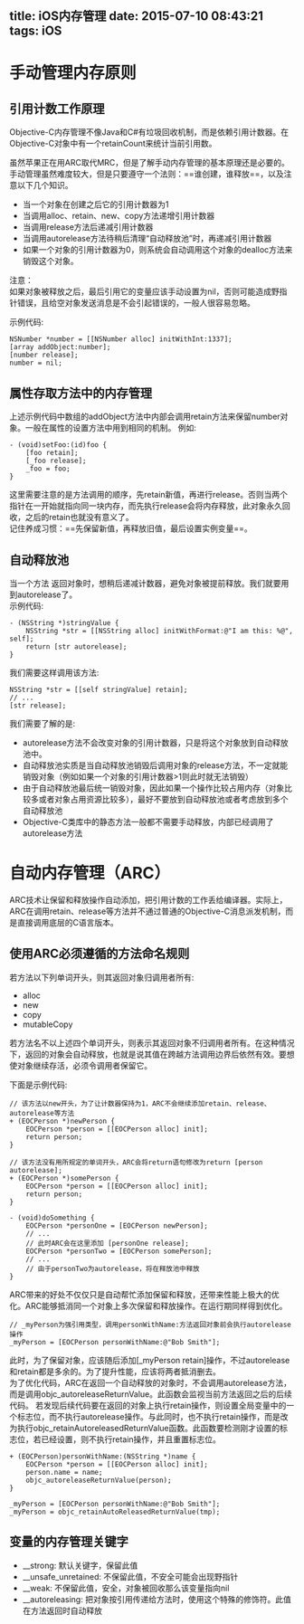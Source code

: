 title: iOS内存管理
date: 2015-07-10 08:43:21
tags: iOS
---
# 手动管理内存原则

## 引用计数工作原理
Objective-C内存管理不像Java和C#有垃圾回收机制，而是依赖引用计数器。在Objective-C对象中有一个retainCount来统计当前引用数。

虽然苹果正在用ARC取代MRC，但是了解手动内存管理的基本原理还是必要的。手动管理虽然难度较大，但是只要遵守一个法则：==谁创建，谁释放==，以及注意以下几个知识。

- 当一个对象在创建之后它的引用计数器为1
- 当调用alloc、retain、new、copy方法递增引用计数器
- 当调用release方法后递减引用计数器
- 当调用autorelease方法待稍后清理“自动释放池”时，再递减引用计数器
- 如果一个对象的引用计数器为0，则系统会自动调用这个对象的dealloc方法来销毁这个对象。
<!-- more -->
注意：  
如果对象被释放之后，最后引用它的变量应该手动设置为nil，否则可能造成野指针错误，且给空对象发送消息是不会引起错误的，一般人很容易忽略。

示例代码:

```
NSNumber *number = [[NSNumber alloc] initWithInt:1337];
[array addObject:number];
[number release];
number = nil;
```

## 属性存取方法中的内存管理
上述示例代码中数组的addObject方法中内部会调用retain方法来保留number对象。一般在属性的设置方法中用到相同的机制。
例如:

```
- (void)setFoo:(id)foo {
    [foo retain];
    [_foo release];
    _foo = foo;
}
```

这里需要注意的是方法调用的顺序，先retain新值，再进行release。否则当两个指针在一开始就指向同一块内存，而先执行release会将内存释放，此对象永久回收，之后的retain也就没有意义了。  
记住养成习惯：==先保留新值，再释放旧值，最后设置实例变量==。

## 自动释放池
当一个方法 返回对象时，想稍后递减计数器，避免对象被提前释放。我们就要用到autorelease了。  
示例代码:

```
- (NSString *)stringValue {
    NSString *str = [[NSString alloc] initWithFormat:@"I am this: %@", self];
    return [str autorelease];
}
```

我们需要这样调用该方法:

```
NSString *str = [[self stringValue] retain];
// ...
[str release];
```

我们需要了解的是:

- autorelease方法不会改变对象的引用计数器，只是将这个对象放到自动释放池中。
- 自动释放池实质是当自动释放池销毁后调用对象的release方法，不一定就能销毁对象（例如如果一个对象的引用计数器>1则此时就无法销毁）
- 由于自动释放池最后统一销毁对象，因此如果一个操作比较占用内存（对象比较多或者对象占用资源比较多），最好不要放到自动释放池或者考虑放到多个自动释放池
- Objective-C类库中的静态方法一般都不需要手动释放，内部已经调用了autorelease方法

# 自动内存管理（ARC）
ARC技术让保留和释放操作自动添加，把引用计数的工作丢给编译器。实际上，ARC在调用retain、release等方法并不通过普通的Objective-C消息派发机制，而是直接调用底层的C语言版本。

## 使用ARC必须遵循的方法命名规则
若方法以下列单词开头，则其返回对象归调用者所有:

- alloc
- new
- copy
- mutableCopy

若方法名不以上述四个单词开头，则表示其返回对象不归调用者所有。在这种情况下，返回的对象会自动释放，也就是说其值在跨越方法调用边界后依然有效。要想使对象继续存活，必须令调用者保留它。

下面是示例代码:

```
// 该方法以new开头，为了让计数器保持为1，ARC不会继续添加retain、release、autorelease等方法
+ (EOCPerson *)newPerson {
    EOCPerson *person = [[EOCPerson alloc] init];
    return person;
}

// 该方法没有用所规定的单词开头，ARC会将return语句修改为return [person autorelease];
+ (EOCPerson *)somePerson {
    EOCPerson *person = [[EOCPerson alloc] init];
    return person;	
}

- (void)doSomething {
    EOCPerson *personOne = [EOCPerson newPerson];
    // ...
    // 此时ARC会在这里添加 [personOne release];
    EOCPerson *personTwo = [EOCPerson somePerson];
    // ...
    // 由于personTwo为autorelease，将在释放池中释放
}
```

ARC带来的好处不仅仅只是自动帮忙添加保留和释放，还带来性能上极大的优化。ARC能够抵消同一个对象上多次保留和释放操作。在运行期同样得到优化。

```
// _myPerson为强引用类型，调用personWithName:方法返回对象前会执行autorelease操作
_myPerson = [EOCPerson personWithName:@"Bob Smith"];
```
此时，为了保留对象，应该随后添加[\_myPerson retain]操作，不过autorelease和retain都是多余的。为了提升性能，应该将两者抵消删去。  
为了优化代码，ARC在返回一个自动释放的对象时，不会调用autorelease方法，而是调用objc\_autoreleaseReturnValue。此函数会监视当前方法返回之后的后续代码。
若发现后续代码要在返回的对象上执行retain操作，则设置全局变量中的一个标志位，而不执行autorelease操作。与此同时，也不执行retain操作，而是改为执行objc\_retainAutoreleasedReturnValue函数。此函数要检测刚才设置的标志位，若已经设置，则不执行retain操作，并且重置标志位。

```
+ (EOCPerson)personWithName:(NSString *)name {
    EOCPerson *person = [[EOCPerson alloc] init];
    person.name = name;
    objc_autoreleaseReturnValue(person);
}

_myPerson = [EOCPerson personWithName:@"Bob Smith"];
_myPerson = objc_retainAutoReleasedReturnValue(tmp);
```

## 变量的内存管理关键字

- \_\_strong: 默认关键字，保留此值
- \_\_unsafe\_unretained: 不保留此值，不安全可能会出现野指针
- \_\_weak: 不保留此值，安全，对象被回收那么该变量指向nil
- \_\_autoreleasing: 把对象按引用传递给方法时，使用这个特殊的修饰符。此值在方法返回时自动释放